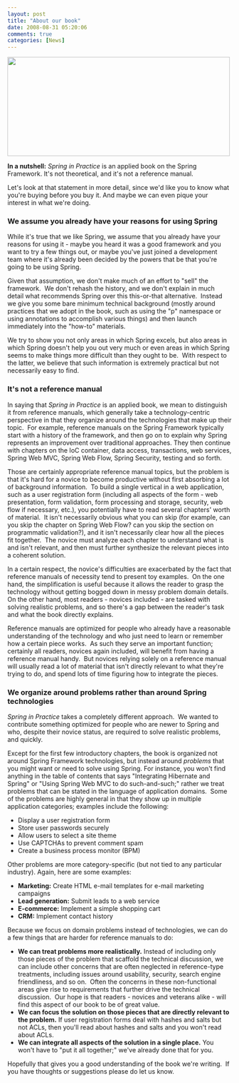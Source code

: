 ```yaml
---
layout: post
title: "About our book"
date: 2008-08-31 05:20:06
comments: true
categories: [News]
---
```

<a href="http://www.flickr.com/photos/seeks2dream/2213191214/"><img class="size-full wp-image-49 alignnone" src="http://springinpractice.com/wp-content/uploads/2008/08/2213191214_8db8aba33c2.jpg" alt="" width="500" height="222" /></a>

<strong>In a nutshell:</strong> <em>Spring in Practice</em> is an applied book on the Spring Framework. It's not theoretical, and it's not a reference manual.

Let's look at that statement in more detail, since we'd like you to know what you're buying before you buy it. And maybe we can even pique your interest in what we're doing.
<h3>We assume you already have your reasons for using Spring</h3>
While it's true that we like Spring, we assume that you already have your reasons for using it - maybe you heard it was a good framework and you want to try a few things out, or maybe you've just joined a development team where it's already been decided by the powers that be that you're going to be using Spring.

Given that assumption, we don't make much of an effort to "sell" the framework.  We don't rehash the history, and we don't explain in much detail what recommends Spring over this this-or-that alternative.  Instead we give you some bare minimum technical background (mostly around practices that we adopt in the book, such as using the "p" namespace or using annotations to accomplish various things) and then launch immediately into the "how-to" materials.

We try to show you not only areas in which Spring excels, but also areas in which Spring doesn't help you out very much or even areas in which Spring seems to make things more difficult than they ought to be.  With respect to the latter, we believe that such information is extremely practical but not necessarily easy to find.
<h3>It's not a reference manual</h3>
In saying that <em>Spring in Practice</em> is an applied book, we mean to distinguish it from reference manuals, which generally take a technology-centric perspective in that they organize around the technologies that make up their topic.  For example, reference manuals on the Spring Framework typically start with a history of the framework, and then go on to explain why Spring represents an improvement over traditional approaches. They then continue with chapters on the IoC container, data access, transactions, web services, Spring Web MVC, Spring Web Flow, Spring Security, testing and so forth.

Those are certainly appropriate reference manual topics, but the problem is that it's hard for a novice to become productive without first absorbing a lot of background information.  To build a single vertical in a web application, such as a user registration form (including all aspects of the form - web presentation, form validation, form processing and storage, security, web flow if necessary, etc.), you potentially have to read several chapters' worth of material.  It isn't necessarily obvious what you can skip (for example, can you skip the chapter on Spring Web Flow? can you skip the section on programmatic validation?), and it isn't necessarily clear how all the pieces fit together.  The novice must analyze each chapter to understand what is and isn't relevant, and then must further synthesize the relevant pieces into a coherent solution.

In a certain respect, the novice's difficulties are exacerbated by the fact that reference manuals of necessity tend to present toy examples.  On the one hand, the simplification is useful because it allows the reader to grasp the technology without getting bogged down in messy problem domain details.  On the other hand, most readers - novices included - are tasked with solving realistic problems, and so there's a gap between the reader's task and what the book directly explains.

Reference manuals are optimized for people who already have a reasonable understanding of the technology and who just need to learn or remember how a certain piece works.  As such they serve an important function; certainly all readers, novices again included, will benefit from having a reference manual handy.  But novices relying solely on a reference manual will usually read a lot of material that isn't directly relevant to what they're trying to do, and spend lots of time figuring how to integrate the pieces.
<h3>We organize around problems rather than around Spring technologies</h3>
<em>Spring in Practice</em> takes a completely different approach.  We wanted to contribute something optimized for people who are newer to Spring and who, despite their novice status, are required to solve realistic problems, and quickly.

Except for the first few introductory chapters, the book is organized not around Spring Framework technologies, but instead around <em>problems</em> that you might want or need to solve using Spring.  For instance, you won't find anything in the table of contents that says "Integrating Hibernate and Spring" or "Using Spring Web MVC to do such-and-such;" rather we treat problems that can be stated in the language of application domains.  Some of the problems are highly general in that they show up in multiple application categories; examples include the following:
<ul>
	<li>Display a user registration form</li>
	<li>Store user passwords securely</li>
	<li>Allow users to select a site theme</li>
	<li>Use CAPTCHAs to prevent comment spam</li>
	<li>Create a business process monitor (BPM)</li>
</ul>
Other problems are more category-specific (but not tied to any particular industry). Again, here are some examples:
<ul>
	<li><strong>Marketing:</strong> Create HTML e-mail templates for e-mail marketing campaigns</li>
	<li><strong>Lead generation:</strong> Submit leads to a web service</li>
	<li><strong>E-commerce:</strong> Implement a simple shopping cart</li>
	<li><strong>CRM:</strong> Implement contact history</li>
</ul>
Because we focus on domain problems instead of technologies, we can do a few things that are harder for reference manuals to do:
<ul>
	<li><strong>We can treat problems more realistically.</strong> Instead of including only those pieces of the problem that scaffold the technical discussion, we can include other concerns that are often neglected in reference-type treatments, including issues around usability, security, search engine friendliness, and so on.  Often the concerns in these non-functional areas give rise to requirements that further drive the technical discussion.  Our hope is that readers - novices and veterans alike - will find this aspect of our book to be of great value.</li>
	<li><strong>We can focus the solution on those pieces that are directly relevant to the problem.</strong> If user registration forms deal with hashes and salts but not ACLs, then you'll read about hashes and salts and you won't read about ACLs.</li>
	<li><strong>We can integrate all aspects of the solution in a single place.</strong> You won't have to "put it all together;" we've already done that for you.</li>
</ul>
Hopefully that gives you a good understanding of the book we're writing.  If you have thoughts or suggestions please do let us know.